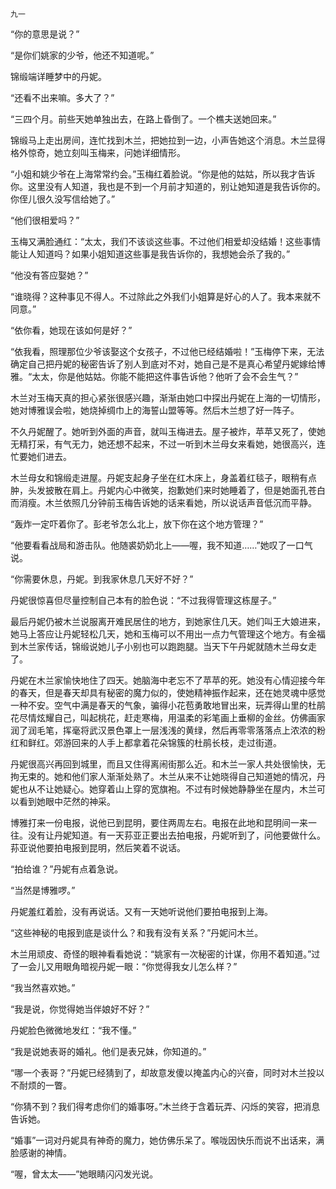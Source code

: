     九一 

   “你的意思是说？”

   “是你们姚家的少爷，他还不知道呢。”

   锦缎端详睡梦中的丹妮。

   “还看不出来嘛。多大了？”

   “三四个月。前些天她单独出去，在路上昏倒了。一个樵夫送她回来。”

   锦缎马上走出房间，连忙找到木兰，把她拉到一边，小声告她这个消息。木兰显得格外惊奇，她立刻叫玉梅来，问她详细情形。

   “小姐和姚少爷在上海常常约会。”玉梅红着脸说。“你是他的姑姑，所以我才告诉你。这里没有人知道，我也是不到一个月前才知道的，别让她知道是我告诉你的。你侄儿很久没写信给她了。”

   “他们很相爱吗？”

   玉梅又满脸通红：“太太，我们不该谈这些事。不过他们相爱却没结婚！这些事情能让人知道吗？如果小姐知道这些事是我告诉你的，我想她会杀了我的。”

   “他没有答应娶她？”

   “谁晓得？这种事见不得人。不过除此之外我们小姐算是好心的人了。我本来就不同意。”

   “依你看，她现在该如何是好？”

   “依我看，照理那位少爷该娶这个女孩子，不过他已经结婚啦！”玉梅停下来，无法确定自己把丹妮的秘密告诉了别人到底对不对，她自己是不是真心希望丹妮嫁给博雅。“太太，你是他姑姑。你能不能把这件事告诉他？他听了会不会生气？”

   木兰对玉梅天真的担心紧张很感兴趣，渐渐由她口中探出丹妮在上海的一切情形，她对博雅误会啦，她烧掉绸巾上的海誓山盟等等。然后木兰想了好一阵子。

   不久丹妮醒了。她听到外面的声音，就叫玉梅进去。屋子被炸，苹苹又死了，使她无精打采，有气无力，她还想不起来，不过一听到木兰母女来看她，她很高兴，连忙要她们进去。

   木兰母女和锦缎走进屋。丹妮支起身子坐在红木床上，身盖着红毯子，眼稍有点肿，头发披散在肩上。丹妮内心中微笑，抱歉她们来时她睡着了，但是她面孔苍白而消瘦。木兰依照几分钟前玉梅告诉她的话来看她，所以说话声音低沉而平静。

   “轰炸一定吓着你了。彭老爷怎么北上，放下你在这个地方管理？”

   “他要看看战局和游击队。他随裘奶奶北上——喔，我不知道……”她叹了一口气说。

   “你需要休息，丹妮。到我家休息几天好不好？”

   丹妮很惊喜但尽量控制自己本有的脸色说：“不过我得管理这栋屋子。”

   最后丹妮仍被木兰说服离开难民居住的地方，到她家住几天。她们叫王大娘进来，她马上答应让丹妮轻松几天，她和玉梅可以不用出一点力气管理这个地方。有金福到木兰家传话，锦缎说她儿子小别也可以跑跑腿。当天下午丹妮就随木兰母女走了。

   丹妮在木兰家愉快地住了四天。她脑海中老忘不了苹苹的死。她没有心情迎接今年的春天，但是春天却具有秘密的魔力似的，使她精神振作起来，还在她灵魂中感觉一种不安。空气中满是春天的气象，骗得小花苞勇敢地冒出来，玩弄得山里的杜鹃花尽情炫耀自己，叫起桃花，赶走寒梅，用温柔的彩笔画上垂柳的金丝。仿佛画家润了润毛笔，挥毫将武汉景色罩上一层浅浅的黄绿，然后再零零落落点上浓浓的粉红和鲜红。郊游回来的人手上都拿着花朵锦簇的杜鹃长枝，走过街道。

   丹妮很高兴再回到城里，而且又住得离闹街那么近。和木兰一家人共处很愉快，无拘无束的。她和他们家人渐渐处熟了。木兰从来不让她晓得自己知道她的情况，丹妮也从不让她疑心。她穿着山上穿的宽旗袍。不过有时候她静静坐在屋内，木兰可以看到她眼中茫然的神采。

   博雅打来一份电报，说他已到昆明，要住两周左右。电报在此地和昆明间一来一往。没有让丹妮知道。有一天荪亚正要出去拍电报，丹妮听到了，问他要做什么。荪亚说他要拍电报到昆明，然后笑着不说话。

   “拍给谁？”丹妮有点着急说。

   “当然是博雅啰。”

   丹妮羞红着脸，没有再说话。又有一天她听说他们要拍电报到上海。

   “这些神秘的电报到底是谈什么？和我有没有关系？”丹妮问木兰。

   木兰用顽皮、奇怪的眼神看看她说：“姚家有一次秘密的计谋，你用不着知道。”过了一会儿又用眼角暗视丹妮一眼：“你觉得我女儿怎么样？”

   “我当然喜欢她。”

   “我是说，你觉得她当伴娘好不好？”

   丹妮脸色微微地发红：“我不懂。”

   “我是说她表哥的婚礼。他们是表兄妹，你知道的。”

   “哪一个表哥？”丹妮已经猜到了，却故意发傻以掩盖内心的兴奋，同时对木兰投以不耐烦的一瞥。

   “你猜不到？我们得考虑你们的婚事呀。”木兰终于含着玩弄、闪烁的笑容，把消息告诉她。

   “婚事”一词对丹妮具有神奇的魔力，她仿佛乐呆了。喉咙因快乐而说不出话来，满脸感谢的神情。

   “喔，曾太太——”她眼睛闪闪发光说。


